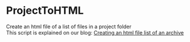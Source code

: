 # ProjectToHTML
Create an html file of a list of files in a project folder<br>
This script is explained on our blog: [Creating an html file list of an archive](https://www.rskgroup.org/macos/creating-an-html-file-list-of-an-archive/)
